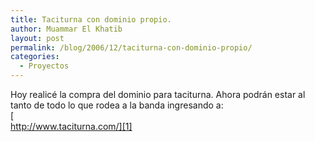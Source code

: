 ```yaml
---
title: Taciturna con dominio propio.
author: Muammar El Khatib
layout: post
permalink: /blog/2006/12/taciturna-con-dominio-propio/
categories:
  - Proyectos
---
```

Hoy realicé la compra del dominio para taciturna. Ahora podrán estar al tanto de todo lo que rodea a la banda ingresando a:  
[  
http://www.taciturna.com/][1]

 [1]: http://www.taciturna.com/